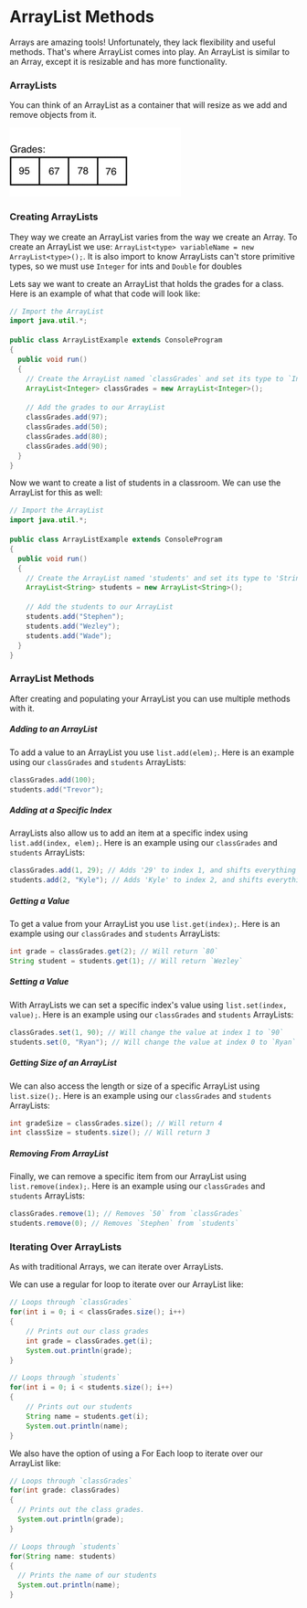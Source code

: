 # ArrayList Methods
Arrays are amazing tools! Unfortunately, they lack flexibility and useful methods. That's where ArrayList comes into play. An ArrayList is similar to an Array, except it is resizable and has more functionality. 

### ArrayLists
You can think of an ArrayList as a container that will resize as we add and remove objects from it. 

!["ArrayLists Example"](../static/dataStructures/Data_Structures_ArrayList_Example.gif)

### Creating ArrayLists
They way we create an ArrayList varies from the way we create an Array. To create an ArrayList we use: `ArrayList<type> variableName = new ArrayList<type>();`. It is also import to know ArrayLists can't store primitive types, so we must use ``Integer`` for ints and ``Double`` for doubles

Lets say we want to create an ArrayList that holds the grades for a class. Here is an example of what that code will look like:

```Java
// Import the ArrayList
import java.util.*;

public class ArrayListExample extends ConsoleProgram
{
  public void run()
  {
    // Create the ArrayList named `classGrades` and set its type to `Integer`
    ArrayList<Integer> classGrades = new ArrayList<Integer>();
    
    // Add the grades to our ArrayList
    classGrades.add(97);
    classGrades.add(50);
    classGrades.add(80);
    classGrades.add(90);
  }
}
```

Now we want to create a list of students in a classroom. We can use the ArrayList for this as well:

```Java
// Import the ArrayList
import java.util.*;

public class ArrayListExample extends ConsoleProgram
{
  public void run()
  {
    // Create the ArrayList named 'students' and set its type to 'String'
    ArrayList<String> students = new ArrayList<String>();
    
    // Add the students to our ArrayList
    students.add("Stephen");
    students.add("Wezley");
    students.add("Wade");
  }
}
```
### ArrayList Methods
After creating and populating your ArrayList you can use multiple methods with it.

##### Adding to an ArrayList
To add a value to an ArrayList you use `list.add(elem);`. Here is an example using our `classGrades` and `students` ArrayLists:

```Java
classGrades.add(100);
students.add("Trevor");
```

##### Adding at a Specific Index
ArrayLists also allow us to add an item at a specific index using `list.add(index, elem);`. Here is an example using our `classGrades` and `students` ArrayLists:

```Java
classGrades.add(1, 29); // Adds '29' to index 1, and shifts everything right
students.add(2, "Kyle"); // Adds 'Kyle' to index 2, and shifts everything right
```

##### Getting a Value
To get a value from your ArrayList you use `list.get(index);`. Here is an example using our `classGrades` and `students` ArrayLists:

```Java
int grade = classGrades.get(2); // Will return `80`
String student = students.get(1); // Will return `Wezley`
```

##### Setting a Value
With ArrayLists we can set a specific index's value using `list.set(index, value);`. Here is an example using our `classGrades` and `students` ArrayLists:

```Java
classGrades.set(1, 90); // Will change the value at index 1 to `90`
students.set(0, "Ryan"); // Will change the value at index 0 to `Ryan`
```

##### Getting Size of an ArrayList
We can also access the length or size of a specific ArrayList using `list.size();`. Here is an example using our `classGrades` and `students` ArrayLists:

```Java
int gradeSize = classGrades.size(); // Will return 4
int classSize = students.size(); // Will return 3
```

##### Removing From ArrayList
Finally, we can remove a specific item from our ArrayList using `list.remove(index);`. Here is an example using our `classGrades` and `students` ArrayLists:

```Java
classGrades.remove(1); // Removes `50` from `classGrades`
students.remove(0); // Removes `Stephen` from `students`
```

### Iterating Over ArrayLists

As with traditional Arrays, we can iterate over ArrayLists.

We can use a regular for loop to iterate over our ArrayList like:

```Java
// Loops through `classGrades`
for(int i = 0; i < classGrades.size(); i++)
{
    // Prints out our class grades
    int grade = classGrades.get(i);
    System.out.println(grade);
}
```
```Java
// Loops through `students`
for(int i = 0; i < students.size(); i++)
{
    // Prints out our students
    String name = students.get(i);
    System.out.println(name);
}
```

We also have the option of using a For Each loop to iterate over our ArrayList like:

```Java
// Loops through `classGrades`
for(int grade: classGrades)
{
  // Prints out the class grades.
  System.out.println(grade);
}
```
```Java
// Loops through `students`
for(String name: students)
{
  // Prints the name of our students
  System.out.println(name); 
}
```
